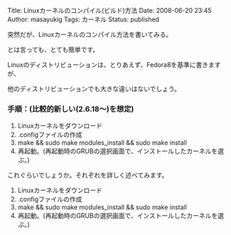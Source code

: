 Title: Linuxカーネルのコンパイル(ビルド)方法
Date: 2008-06-20 23:45
Author: masayukig
Tags: カーネル
Status: published

突然だが、Linuxカーネルのコンパイル方法を書いてみる。

とは言っても、とても簡単です。


Linuxのディストリビューションは、とりあえず、Fedora8を基準に書きますが、

他のディストリビューションでも大きな違いはないでしょう。  

### 手順：(比較的新しい(2.6.18〜)を想定)

1.  Linuxカーネルをダウンロード
2.  .configファイルの作成
3.  make && sudo make modules\_install && sudo make install
4.  再起動。(再起動時のGRUBの選択画面で、インストールしたカーネルを選ぶ。)

これぐらいでしょうか。それぞれを詳しく述べてみます。

1.  Linuxカーネルをダウンロード
2.  .configファイルの作成
3.  make && sudo make modules\_install && sudo make install
4.  再起動。(再起動時のGRUBの選択画面で、インストールしたカーネルを選ぶ。)

